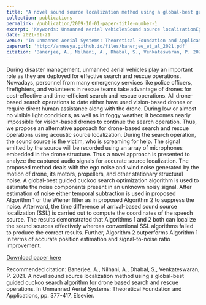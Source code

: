 ```yaml
---
title: "A novel sound source localization method using a global-best guided cuckoo search algorithm for drone based search and rescue operations."
collection: publications
permalink: /publication/2009-10-01-paper-title-number-1
excerpt: 'Keywords: Unmanned aerial vehiclesSound source localizationEgo noiseTime difference of arrivalCuckoo search algorithmGeneralized cross correlation'
date: 2021-01-21
venue: 'In Unmanned Aerial Systems: Theoretical Foundation and Applications, Elsevier.'
paperurl: 'http://annesya.github.io/files/banerjee_et_al_2021.pdf'
citation: 'Banerjee, A., Nilhani, A., Dhabal, S., Venkateswaran, P. 2021. A novel sound source localization method using a global-best guided cuckoo search algorithm for drone based search and rescue operations. In Unmanned Aerial Systems: Theoretical Foundation and Applications, pp. 377-417, Elsevier'
---
```

During disaster management, unmanned aerial vehicles play an important role as they are deployed for effective search and rescue operations. Nowadays, personnel from many emergency services like police officers, firefighters, and volunteers in rescue teams take advantage of drones for cost-effective and time-efficient search and rescue operations. All drone-based search operations to date either have used vision-based drones or require direct human assistance along with the drone. During low or almost no visible light conditions, as well as in foggy weather, it becomes nearly impossible for vision-based drones to continue the search operation. Thus, we propose an alternative approach for drone-based search and rescue operations using acoustic source localization. During the search operation, the sound source is the victim, who is screaming for help. The signal emitted by the source will be recorded using an array of microphones embedded in the drone structure. Thus a novel approach is presented to analyze the captured audio signals for accurate source localization. The proposed method deals with the ego noise and wind noise generated by the motion of drone, its motors, propellers, and other stationary structural noise. A global-best guided cuckoo search optimization algorithm is used to estimate the noise components present in an unknown noisy signal. After estimation of noise either temporal subtraction is used in proposed Algorithm 1 or the Wiener filter as in proposed Algorithm 2 to suppress the noise. Afterward, the time difference of arrival-based sound source localization (SSL) is carried out to compute the coordinates of the speech source. The results demonstrated that Algorithms 1 and 2 both can localize the sound sources effectively whereas conventional SSL algorithms failed to produce the correct results. Further, Algorithm 2 outperforms Algorithm 1 in terms of accurate position estimation and signal-to-noise ratio improvement.

[Download paper here](http://annesya.github.io/files/banerjee_et_al_2021.pdf)

Recommended citation: Banerjee, A., Nilhani, A., Dhabal, S., Venkateswaran, P. 2021. A novel sound source localization method using a global-best guided cuckoo search algorithm for drone based search and rescue operations. In Unmanned Aerial Systems: Theoretical Foundation and Applications, pp. 377-417, Elsevier.
